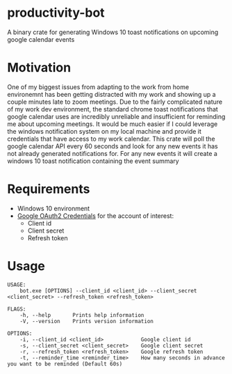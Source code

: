 # productivity-bot

A binary crate for generating Windows 10 toast notifications on upcoming google calendar events

# Motivation

One of my biggest issues from adapting to the work from home environemnt has been getting distracted with my work and showing up a couple minutes late to zoom meetings. Due to the fairly complicated nature of my work dev environment, the standard chrome toast notifications that google calendar uses are incredibly unreliable and insufficient for reminding me about upcoming meetings. It would be much easier if I could leverage the windows notification system on my local machine and provide it credentials that have access to my work calendar. This crate will poll the google calendar API every 60 seconds and look for any new events it has not already generated notifications for. For any new events it will create a windows 10 toast notification containing the event summary

# Requirements

- Windows 10 environment
- [Google OAuth2 Credentials](https://www.daimto.com/google-3-legged-oauth2-flow/) for the account of interest:
    - Client id
    - Client secret
    - Refresh token

# Usage

```
USAGE:
    bot.exe [OPTIONS] --client_id <client_id> --client_secret <client_secret> --refresh_token <refresh_token>

FLAGS:
    -h, --help       Prints help information
    -V, --version    Prints version information

OPTIONS:
    -i, --client_id <client_id>            Google client id
    -s, --client_secret <client_secret>    Google client secret
    -r, --refresh_token <refresh_token>    Google refresh token
    -t, --reminder_time <reminder_time>    How many seconds in advance you want to be reminded (Default 60s)
```